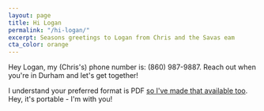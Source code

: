```yaml
---
layout: page
title: Hi Logan
permalink: "/hi-logan/"
excerpt: Seasons greetings to Logan from Chris and the Savas eam
cta_color: orange
---
```


Hey Logan, my (Chris's) phone number is: (860) 987-9887. Reach out when you're in Durham and let's get together!

I understand your preferred format is PDF [so I've made that available too](/phone-number.pdf). Hey, it's portable - I'm with you!
